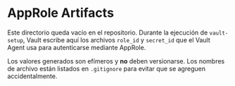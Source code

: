 # AppRole Artifacts

Este directorio queda vacío en el repositorio. Durante la ejecución de
`vault-setup`, Vault escribe aquí los archivos `role_id` y `secret_id` que el
Vault Agent usa para autenticarse mediante AppRole.

Los valores generados son efímeros y **no** deben versionarse. Los nombres de
archivo están listados en `.gitignore` para evitar que se agreguen accidentalmente.
